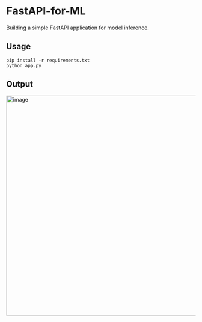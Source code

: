 # FastAPI-for-ML
Building a simple FastAPI application for model inference. 

## Usage
```shell
pip install -r requirements.txt
python app.py
```

## Output
<img width="806" height="587" alt="image" src="https://github.com/user-attachments/assets/a1228efe-5dd6-4e81-81e3-edcc99792dd4" />


